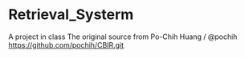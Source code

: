 # Retrieval_Systerm
A project in class
The original source from Po-Chih Huang / @pochih https://github.com/pochih/CBIR.git
